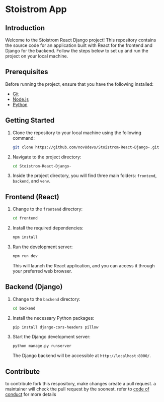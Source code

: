 # Stoistrom App

## Introduction

Welcome to the Stoistrom React Django project! This repository contains the source code for an application built with React for the frontend and Django for the backend. Follow the steps below to set up and run the project on your local machine.

## Prerequisites

Before running the project, ensure that you have the following installed:

- [Git](https://git-scm.com/)
- [Node.js](https://nodejs.org/)
- [Python](https://www.python.org/)

## Getting Started

1. Clone the repository to your local machine using the following command:

    ```bash
    git clone https://github.com/nov8devs/Stoistrom-React-Django-.git
    ```

2. Navigate to the project directory:

    ```bash
    cd Stoistrom-React-Django-
    ```

3. Inside the project directory, you will find three main folders: `frontend`, `backend`, and `venv`.

## Frontend (React)

1. Change to the `frontend` directory:

    ```bash
    cd frontend
    ```

2. Install the required dependencies:

    ```bash
    npm install
    ```

3. Run the development server:

    ```bash
    npm run dev
    ```

    This will launch the React application, and you can access it through your preferred web browser.

## Backend (Django)

1. Change to the `backend` directory:

    ```bash
    cd backend
    ```

2. Install the necessary Python packages:

    ```bash
    pip install django-cors-headers pillow
    ```

3. Start the Django development server:

    ```bash
    python manage.py runserver
    ```

    The Django backend will be accessible at `http://localhost:8000/`.

## Contribute

to contribute fork this respository, make changes create a pull request. a maintainer will check the pull request by the soonest. refer to [code of conduct](https://github.com/nov8devs/stoistrom/blob/main/CODE_OF_CONDUCT.md) for more details

